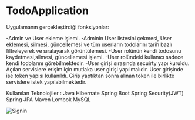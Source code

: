 # TodoApplication
Uygulamanın gerçekleştirdiği fonksiyonlar:

-Admin ve User ekleme işlemi. 
-Adminin User listesini çekmesi, User eklemesi, silmesi, güncellemesi ve tüm userların todolarını tarih bazlı filtreleyerek ve sıralayarak görüntülemesi.
-User rolünün kendi todosunu kaydetmesi,silmesi, güncellemesi işlemi.
-User rolündeki kullanıcı sadece kendi todolarını görebilmektedir.
-User girişi sırasında secuirty yapı kuruldu. Açılan servislere erişim için mutlaka user girişi yapılmalıdır. User girişinde ise token yapısı kullanıldı.
Giriş yaptıktan sonra alınan token ile birlikte servislere istek yapılabilmektedir. 


Kullanılan Teknolojiler :
Java
Hibernate
Spring Boot
Spring Security(JWT)
Spring JPA
Maven
Lombok
MySQL

![Signin](/relative/path/to/signin.JPG?raw=true "SIGN IN")


